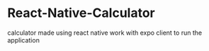 # React-Native-Calculator
calculator made using react native work with expo client to run the application
